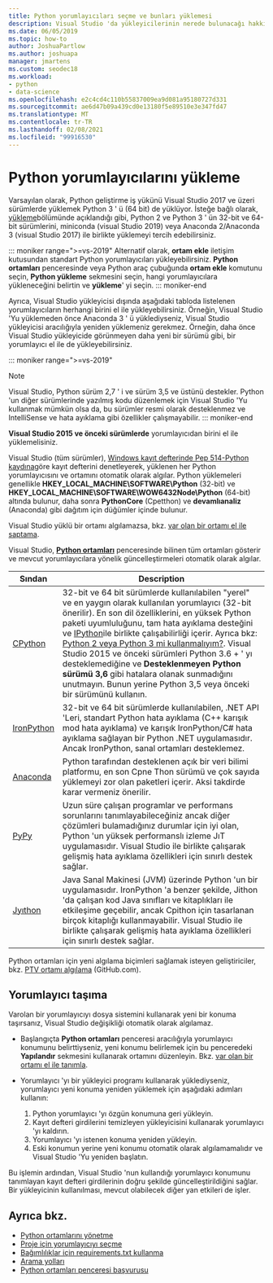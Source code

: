 ```yaml
---
title: Python yorumlayıcıları seçme ve bunları yüklemesi
description: Visual Studio 'da yükleyicilerinin nerede bulunacağı hakkında kısa yönergeler içeren Python yorumlayıcıları 'nın kapsamlı bir listesi.
ms.date: 06/05/2019
ms.topic: how-to
author: JoshuaPartlow
ms.author: joshuapa
manager: jmartens
ms.custom: seodec18
ms.workload:
- python
- data-science
ms.openlocfilehash: e2c4cd4c110b55837009ea9d081a95180727d331
ms.sourcegitcommit: ae6d47b09a439cd0e13180f5e89510e3e347fd47
ms.translationtype: MT
ms.contentlocale: tr-TR
ms.lasthandoff: 02/08/2021
ms.locfileid: "99916530"
---
```

# <a name="install-python-interpreters"></a>Python yorumlayıcılarını yükleme

Varsayılan olarak, Python geliştirme iş yükünü Visual Studio 2017 ve üzeri sürümlerde yüklemek Python 3 ' ü (64 bit) de yüklüyor. İsteğe bağlı olarak, [yükleme](installing-python-support-in-visual-studio.md)bölümünde açıklandığı gibi, Python 2 ve Python 3 ' ün 32-bit ve 64-bit sürümlerini, miniconda (visual Studio 2019) veya Anaconda 2/Anaconda 3 (visual Studio 2017) ile birlikte yüklemeyi tercih edebilirsiniz.

::: moniker range=">=vs-2019"
Alternatif olarak, **ortam ekle** iletişim kutusundan standart Python yorumlayıcıları yükleyebilirsiniz. **Python ortamları** penceresinde veya Python araç çubuğunda **ortam ekle** komutunu seçin, **Python yükleme** sekmesini seçin, hangi yorumlayıcılara yükleneceğini belirtin ve **yükleme**' yi seçin.
::: moniker-end

Ayrıca, Visual Studio yükleyicisi dışında aşağıdaki tabloda listelenen yorumlayıcıların herhangi birini el ile yükleyebilirsiniz. Örneğin, Visual Studio 'Yu yüklemeden önce Anaconda 3 ' ü yüklediyseniz, Visual Studio yükleyicisi aracılığıyla yeniden yüklemeniz gerekmez. Örneğin, daha önce Visual Studio yükleyicide görünmeyen daha yeni bir sürümü gibi, bir yorumlayıcı el ile de yükleyebilirsiniz.

::: moniker range=">=vs-2019"
> [!Note]
> Visual Studio, Python sürüm 2,7 ' i ve sürüm 3,5 ve üstünü destekler. Python 'un diğer sürümlerinde yazılmış kodu düzenlemek için Visual Studio 'Yu kullanmak mümkün olsa da, bu sürümler resmi olarak desteklenmez ve IntelliSense ve hata ayıklama gibi özellikler çalışmayabilir.
::: moniker-end

**Visual Studio 2015 ve önceki sürümlerde** yorumlayıcıdan birini el ile yüklemelisiniz.

Visual Studio (tüm sürümler), [Windows kayıt defterinde Pep 514-Python kaydına](https://www.python.org/dev/peps/pep-0514/)göre kayıt defterini denetleyerek, yüklenen her Python yorumlayıcısını ve ortamını otomatik olarak algılar. Python yüklemeleri genellikle **HKEY_LOCAL_MACHINE\SOFTWARE\Python** (32-bit) ve **HKEY_LOCAL_MACHINE\SOFTWARE\WOW6432Node\Python** (64-bit) altında bulunur, daha sonra **PythonCore** (Cpetthon) ve **devamlıanaliz** (Anaconda) gibi dağıtım için düğümler içinde bulunur.

Visual Studio yüklü bir ortamı algılamazsa, bkz. [var olan bir ortamı el ile saptama](managing-python-environments-in-visual-studio.md#manually-identify-an-existing-environment).

Visual Studio, [**Python ortamları**](managing-python-environments-in-visual-studio.md#the-python-environments-window) penceresinde bilinen tüm ortamları gösterir ve mevcut yorumlayıcılara yönelik güncelleştirmeleri otomatik olarak algılar.

| Sından | Description |
| --- | --- |
| [CPython](https://www.python.org/) | 32-bit ve 64 bit sürümlerde kullanılabilen "yerel" ve en yaygın olarak kullanılan yorumlayıcı (32-bit önerilir). En son dil özelliklerini, en yüksek Python paketi uyumluluğunu, tam hata ayıklama desteğini ve [IPython](https://ipython.org/)ile birlikte çalışabilirliği içerir. Ayrıca bkz: [Python 2 veya Python 3 mi kullanmalıyım?](https://wiki.python.org/moin/Python2orPython3). Visual Studio 2015 ve önceki sürümleri Python 3.6 + ' yı desteklemediğine ve **Desteklenmeyen Python sürümü 3,6** gibi hatalara olanak sunmadığını unutmayın. Bunun yerine Python 3,5 veya önceki bir sürümünü kullanın. |
| [IronPython](https://github.com/IronLanguages/ironpython2) | 32-bit ve 64 bit sürümlerde kullanılabilen, .NET API 'Leri, standart Python hata ayıklama (C++ karışık mod hata ayıklama) ve karışık IronPython/C# hata ayıklama sağlayan bir Python .NET uygulamasıdır. Ancak IronPython, sanal ortamları desteklemez. |
| [Anaconda](https://www.continuum.io) | Python tarafından desteklenen açık bir veri bilimi platformu, en son Cpne Thon sürümü ve çok sayıda yüklemeyi zor olan paketleri içerir. Aksi takdirde karar vermeniz önerilir. |
| [PyPy](https://www.pypy.org/) | Uzun süre çalışan programlar ve performans sorunlarını tanımlayabileceğiniz ancak diğer çözümleri bulamadığınız durumlar için iyi olan, Python 'un yüksek performanslı izleme JıT uygulamasıdır. Visual Studio ile birlikte çalışarak gelişmiş hata ayıklama özellikleri için sınırlı destek sağlar. |
| [Jyıthon](https://www.jython.org/) | Java Sanal Makinesi (JVM) üzerinde Python 'un bir uygulamasıdır. IronPython 'a benzer şekilde, Jithon 'da çalışan kod Java sınıfları ve kitaplıkları ile etkileşime geçebilir, ancak Cpithon için tasarlanan birçok kitaplığı kullanmayabilir. Visual Studio ile birlikte çalışarak gelişmiş hata ayıklama özellikleri için sınırlı destek sağlar. |

Python ortamları için yeni algılama biçimleri sağlamak isteyen geliştiriciler, bkz. [PTV ortamı algılama](https://github.com/Microsoft/PTVS/wiki/Extensibility-Environments) (GitHub.com).

## <a name="move-an-interpreter"></a>Yorumlayıcı taşıma

Varolan bir yorumlayıcıyı dosya sistemini kullanarak yeni bir konuma taşırsanız, Visual Studio değişikliği otomatik olarak algılamaz.

- Başlangıçta **Python ortamları** penceresi aracılığıyla yorumlayıcı konumunu belirttiyseniz, yeni konumu belirlemek için bu penceredeki **Yapılandır** sekmesini kullanarak ortamını düzenleyin. Bkz. [var olan bir ortamı el ile tanımla](managing-python-environments-in-visual-studio.md#manually-identify-an-existing-environment).

- Yorumlayıcı 'yı bir yükleyici programı kullanarak yüklediyseniz, yorumlayıcı yeni konuma yeniden yüklemek için aşağıdaki adımları kullanın:

  1. Python yorumlayıcı 'yı özgün konumuna geri yükleyin.
  2. Kayıt defteri girdilerini temizleyen yükleyicisini kullanarak yorumlayıcı 'yı kaldırın.
  3. Yorumlayıcı 'yı istenen konuma yeniden yükleyin.
  4. Eski konumun yerine yeni konumu otomatik olarak algılamamalıdır ve Visual Studio 'Yu yeniden başlatın.

Bu işlemin ardından, Visual Studio 'nun kullandığı yorumlayıcı konumunu tanımlayan kayıt defteri girdilerinin doğru şekilde güncelleştirildiğini sağlar. Bir yükleyicinin kullanılması, mevcut olabilecek diğer yan etkileri de işler.

## <a name="see-also"></a>Ayrıca bkz.

- [Python ortamlarını yönetme](managing-python-environments-in-visual-studio.md)
- [Proje için yorumlayıcıyı seçme](selecting-a-python-environment-for-a-project.md)
- [Bağımlılıklar için requirements.txt kullanma](managing-required-packages-with-requirements-txt.md)
- [Arama yolları](search-paths.md)
- [Python ortamları penceresi başvurusu](python-environments-window-tab-reference.md)
